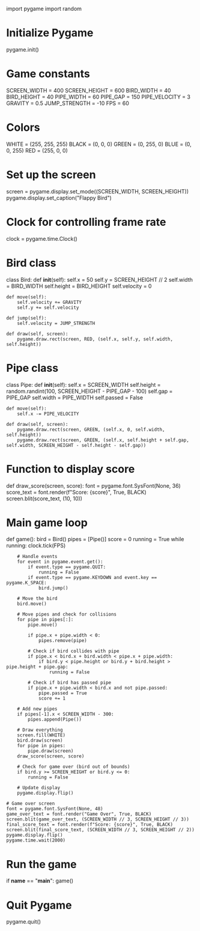 import pygame
import random

# Initialize Pygame
pygame.init()

# Game constants
SCREEN_WIDTH = 400
SCREEN_HEIGHT = 600
BIRD_WIDTH = 40
BIRD_HEIGHT = 40
PIPE_WIDTH = 60
PIPE_GAP = 150
PIPE_VELOCITY = 3
GRAVITY = 0.5
JUMP_STRENGTH = -10
FPS = 60

# Colors
WHITE = (255, 255, 255)
BLACK = (0, 0, 0)
GREEN = (0, 255, 0)
BLUE = (0, 0, 255)
RED = (255, 0, 0)

# Set up the screen
screen = pygame.display.set_mode((SCREEN_WIDTH, SCREEN_HEIGHT))
pygame.display.set_caption("Flappy Bird")

# Clock for controlling frame rate
clock = pygame.time.Clock()

# Bird class
class Bird:
    def __init__(self):
        self.x = 50
        self.y = SCREEN_HEIGHT // 2
        self.width = BIRD_WIDTH
        self.height = BIRD_HEIGHT
        self.velocity = 0

    def move(self):
        self.velocity += GRAVITY
        self.y += self.velocity

    def jump(self):
        self.velocity = JUMP_STRENGTH

    def draw(self, screen):
        pygame.draw.rect(screen, RED, (self.x, self.y, self.width, self.height))

# Pipe class
class Pipe:
    def __init__(self):
        self.x = SCREEN_WIDTH
        self.height = random.randint(100, SCREEN_HEIGHT - PIPE_GAP - 100)
        self.gap = PIPE_GAP
        self.width = PIPE_WIDTH
        self.passed = False

    def move(self):
        self.x -= PIPE_VELOCITY

    def draw(self, screen):
        pygame.draw.rect(screen, GREEN, (self.x, 0, self.width, self.height))
        pygame.draw.rect(screen, GREEN, (self.x, self.height + self.gap, self.width, SCREEN_HEIGHT - self.height - self.gap))

# Function to display score
def draw_score(screen, score):
    font = pygame.font.SysFont(None, 36)
    score_text = font.render(f"Score: {score}", True, BLACK)
    screen.blit(score_text, (10, 10))

# Main game loop
def game():
    bird = Bird()
    pipes = [Pipe()]
    score = 0
    running = True
    while running:
        clock.tick(FPS)

        # Handle events
        for event in pygame.event.get():
            if event.type == pygame.QUIT:
                running = False
            if event.type == pygame.KEYDOWN and event.key == pygame.K_SPACE:
                bird.jump()

        # Move the bird
        bird.move()

        # Move pipes and check for collisions
        for pipe in pipes[:]:
            pipe.move()

            if pipe.x + pipe.width < 0:
                pipes.remove(pipe)

            # Check if bird collides with pipe
            if pipe.x < bird.x + bird.width < pipe.x + pipe.width:
                if bird.y < pipe.height or bird.y + bird.height > pipe.height + pipe.gap:
                    running = False

            # Check if bird has passed pipe
            if pipe.x + pipe.width < bird.x and not pipe.passed:
                pipe.passed = True
                score += 1

        # Add new pipes
        if pipes[-1].x < SCREEN_WIDTH - 300:
            pipes.append(Pipe())

        # Draw everything
        screen.fill(WHITE)
        bird.draw(screen)
        for pipe in pipes:
            pipe.draw(screen)
        draw_score(screen, score)

        # Check for game over (bird out of bounds)
        if bird.y >= SCREEN_HEIGHT or bird.y <= 0:
            running = False

        # Update display
        pygame.display.flip()

    # Game over screen
    font = pygame.font.SysFont(None, 48)
    game_over_text = font.render("Game Over", True, BLACK)
    screen.blit(game_over_text, (SCREEN_WIDTH // 3, SCREEN_HEIGHT // 3))
    final_score_text = font.render(f"Score: {score}", True, BLACK)
    screen.blit(final_score_text, (SCREEN_WIDTH // 3, SCREEN_HEIGHT // 2))
    pygame.display.flip()
    pygame.time.wait(2000)

# Run the game
if __name__ == "__main__":
    game()

# Quit Pygame
pygame.quit()
